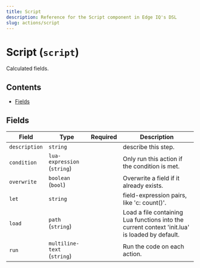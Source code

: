 ```yaml
---
title: Script
description: Reference for the Script component in Edge IQ's DSL
slug: actions/script
---
```


# Script (`script`)

Calculated fields.


## Contents

- [Fields](#fields)




## Fields


| Field | Type | Required | Description |
|---|---|:---:|---|
| `description` | `string` |  | describe this step. |
| `condition` | `lua-expression` (`string`) |  | Only run this action if the condition is met. |
| `overwrite` | `boolean` (`bool`) |  | Overwrite a field if it already exists. |
| `let` | `string` |  | field-expression pairs, like 'c: count()'. |
| `load` | `path` (`string`) |  | Load a file containing Lua functions into the current context 'init.lua' is loaded by default. |
| `run` | `multiline-text` (`string`) |  | Run the code on each action. |







